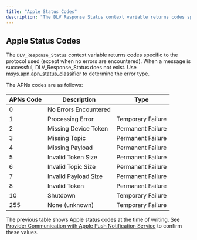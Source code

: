 ```yaml
---
title: "Apple Status Codes"
description: "The DLV Response Status context variable returns codes specific to the protocol used except when no errors are encountered When a message is successful DLV Response Status does not exist Use msys apn apn status classifier to determine the error type The AP Ns codes are as follows Table B..."
---
```


## <a name="push.apple.error"></a> Apple Status Codes

<a name="idp201520"></a> 

The `DLV_Response_Status` context variable returns codes specific to the protocol used (except when no errors are encountered). When a message is successful, DLV_Response_Status does not exist. Use [msys.apn.apn_status_classifier](/momentum/3/3-reference/3-reference-lua-ref-msys-apn-apn-status-classifier) to determine the error type.

The APNs codes are as follows:

<a name="push.apple.error.table"></a> 


| APNs Code | Description | Type |
| --- | --- | --- |
| 0 | No Errors Encountered |   |
| 1 | Processing Error | Temporary Failure |
| 2 | Missing Device Token | Permanent Failure |
| 3 | Missing Topic | Permanent Failure |
| 4 | Missing Payload | Permanent Failure |
| 5 | Invalid Token Size | Permanent Failure |
| 6 | Invalid Topic Size | Permanent Failure |
| 7 | Invalid Payload Size | Permanent Failure |
| 8 | Invalid Token | Permanent Failure |
| 10 | Shutdown | Temporary Failure |
| 255 | None (unknown) | Temporary Failure |

The previous table shows Apple status codes at the time of writing. See [Provider Communication with Apple Push Notification Service](https://developer.apple.com/library/ios/documentation/NetworkingInternet/Conceptual/RemoteNotificationsPG/Chapters/CommunicatingWIthAPS.html) to confirm these values.